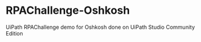 # RPAChallenge-Oshkosh
UiPath RPAChallenge demo for Oshkosh done on UiPath Studio Community Edition
